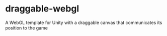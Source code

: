 # draggable-webgl
A WebGL template for Unity with a draggable canvas that communicates its position to the game
